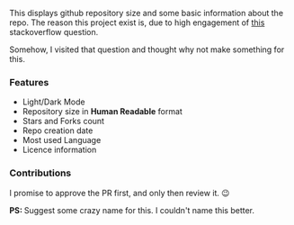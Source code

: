 This displays github repository size and some basic information about the repo.
The reason this project exist is, due to high engagement of [this](https://stackoverflow.com/questions/8646517/how-can-i-see-the-size-of-a-github-repository-before-cloning-it) stackoverflow question.

Somehow, I visited that question and thought why not make something for this.

### Features

- Light/Dark Mode
- Repository size in <b>Human Readable</b> format
- Stars and Forks count
- Repo creation date
- Most used Language
- Licence information

### Contributions

I promise to approve the PR first, and only then review it. 😉️

<b>PS: </b> Suggest some crazy name for this. I couldn't name this better.
